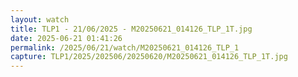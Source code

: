 ```yaml
---
layout: watch
title: TLP1 - 21/06/2025 - M20250621_014126_TLP_1T.jpg
date: 2025-06-21 01:41:26
permalink: /2025/06/21/watch/M20250621_014126_TLP_1
capture: TLP1/2025/202506/20250620/M20250621_014126_TLP_1T.jpg
---
```

